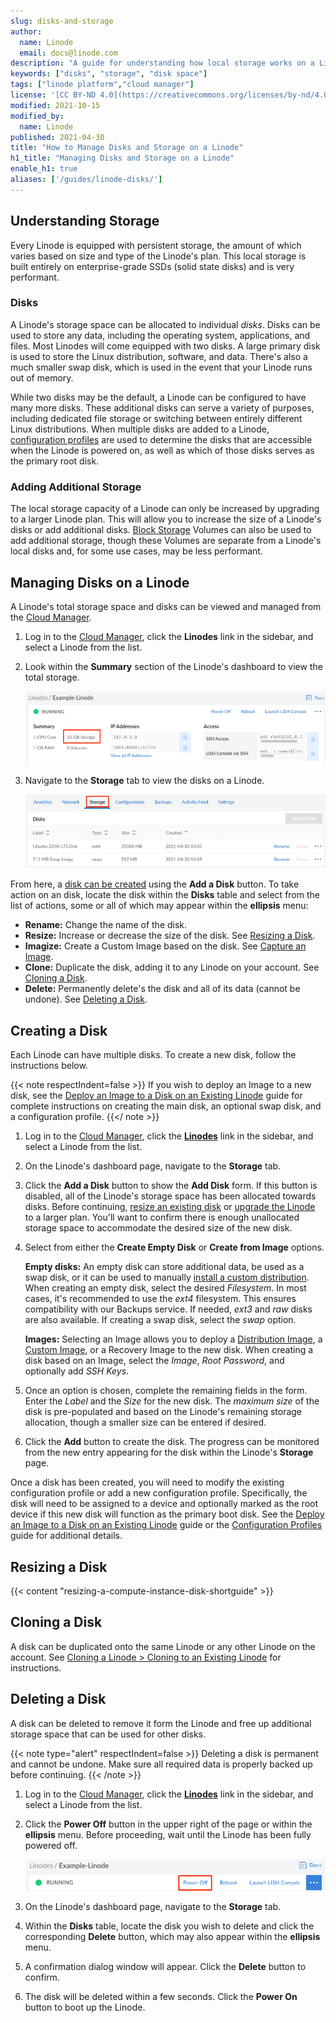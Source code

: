 ```yaml
---
slug: disks-and-storage
author:
  name: Linode
  email: docs@linode.com
description: "A guide for understanding how local storage works on a Linode and for help performing common tasks on a Linode's disks."
keywords: ["disks", "storage", "disk space"]
tags: ["linode platform","cloud manager"]
license: '[CC BY-ND 4.0](https://creativecommons.org/licenses/by-nd/4.0)'
modified: 2021-10-15
modified_by:
  name: Linode
published: 2021-04-30
title: "How to Manage Disks and Storage on a Linode"
h1_title: "Managing Disks and Storage on a Linode"
enable_h1: true
aliases: ['/guides/linode-disks/']
---
```


## Understanding Storage

Every Linode is equipped with persistent storage, the amount of which varies based on size and type of the Linode's plan. This local storage is built entirely on enterprise-grade SSDs (solid state disks) and is very performant.

### Disks

A Linode's storage space can be allocated to individual *disks*. Disks can be used to store any data, including the operating system, applications, and files. Most Linodes will come equipped with two disks. A large primary disk is used to store the Linux distribution, software, and data. There's also a much smaller swap disk, which is used in the event that your Linode runs out of memory.

While two disks may be the default, a Linode can be configured to have many more disks. These additional disks can serve a variety of purposes, including dedicated file storage or switching between entirely different Linux distributions. When multiple disks are added to a Linode, [configuration profiles](/docs/guides/linode-configuration-profiles) are used to determine the disks that are accessible when the Linode is powered on, as well as which of those disks serves as the primary root disk.

### Adding Additional Storage

The local storage capacity of a Linode can only be increased by upgrading to a larger Linode plan. This will allow you to increase the size of a Linode's disks or add additional disks. [Block Storage](/docs/products/storage/block-storage/) Volumes can also be used to add additional storage, though these Volumes are separate from a Linode's local disks and, for some use cases, may be less performant.

## Managing Disks on a Linode

A Linode's total storage space and disks can be viewed and managed from the [Cloud Manager](https://cloud.linode.com).

1. Log in to the [Cloud Manager](https://cloud.linode.com), click the **Linodes** link in the sidebar, and select a Linode from the list.
1. Look within the **Summary** section of the Linode's dashboard to view the total storage.

    ![Viewing the total storage on a Linode](linode-storage.png "Viewing the total Storage on a Linode")

1. Navigate to the **Storage** tab to view the disks on a Linode.

    ![Viewing the total storage on a Linode](linode-disks.png "Viewing the total Storage on a Linode")

From here, a [disk can be created](#creating-a-disk) using the **Add a Disk** button. To take action on an disk, locate the disk within the **Disks** table and select from the list of actions, some or all of which may appear within the **ellipsis** menu:

- **Rename:** Change the name of the disk.
- **Resize:** Increase or decrease the size of the disk. See [Resizing a Disk](#resizing-a-disk).
- **Imagize:** Create a Custom Image based on the disk. See [Capture an Image](/docs/products/tools/images/guides/capture-an-image/).
- **Clone:** Duplicate the disk, adding it to any Linode on your account. See [Cloning a Disk](#cloning-a-disk).
- **Delete:** Permanently delete's the disk and all of its data (cannot be undone). See [Deleting a Disk](#deleting-a-disk).

## Creating a Disk

Each Linode can have multiple disks. To create a new disk, follow the instructions below.

{{< note respectIndent=false >}}
If you wish to deploy an Image to a new disk, see the [Deploy an Image to a Disk on an Existing Linode](/docs/products/tools/images/guides/deploy-image-to-existing-linode/) guide for complete instructions on creating the main disk, an optional swap disk, and a configuration profile.
{{</ note >}}

1. Log in to the [Cloud Manager](https://cloud.linode.com/), click the **[Linodes](https://cloud.linode.com/linodes)** link in the sidebar, and select a Linode from the list.

1. On the Linode's dashboard page, navigate to the **Storage** tab.

1. Click the **Add a Disk** button to show the **Add Disk** form. If this button is disabled, all of the Linode's storage space has been allocated towards disks. Before continuing, [resize an existing disk](#resize-a-disk) or [upgrade the Linode](/docs/guides/resizing-a-linode/) to a larger plan. You'll want to confirm there is enough unallocated storage space to accommodate the desired size of the new disk.

1. Select from either the **Create Empty Disk** or **Create from Image** options.

    **Empty disks:** An empty disk can store additional data, be used as a swap disk, or it can be used to manually [install a custom distribution](/docs/guides/install-a-custom-distribution/). When creating an empty disk, select the desired *Filesystem*. In most cases, it's recommended to use the *ext4* filesystem. This ensures compatibility with our Backups service. If needed, *ext3* and *raw* disks are also available. If creating a swap disk, select the *swap* option.

    **Images:** Selecting an Image allows you to deploy a [Distribution Image](https://www.linode.com/distributions/), a [Custom Image](/docs/products/tools/images/), or a Recovery Image to the new disk. When creating a disk based on an Image, select the *Image*, *Root Password*, and optionally add *SSH Keys*.

1. Once an option is chosen, complete the remaining fields in the form. Enter the *Label* and the *Size* for the new disk. The *maximum size* of the disk is pre-populated and based on the Linode's remaining storage allocation, though a smaller size can be entered if desired.

1. Click the **Add** button to create the disk. The progress can be monitored from the new entry appearing for the disk within the Linode's **Storage** page.

Once a disk has been created, you will need to modify the existing configuration profile or add a new configuration profile. Specifically, the disk will need to be assigned to a device and optionally marked as the root device if this new disk will function as the primary boot disk. See the [Deploy an Image to a Disk on an Existing Linode](/docs/products/tools/images/guides/deploy-image-to-existing-linode/) guide or the [Configuration Profiles](/docs/guides/linode-configuration-profiles) guide for additional details.

## Resizing a Disk

{{< content "resizing-a-compute-instance-disk-shortguide" >}}

## Cloning a Disk

A disk can be duplicated onto the same Linode or any other Linode on the account. See [Cloning a Linode > Cloning to an Existing Linode](/docs/guides/clone-your-linode/#cloning-to-an-existing-linode) for instructions.

## Deleting a Disk

A disk can be deleted to remove it form the Linode and free up additional storage space that can be used for other disks.

{{< note type="alert" respectIndent=false >}}
Deleting a disk is permanent and cannot be undone. Make sure all required data is properly backed up before continuing.
{{< /note >}}

1. Log in to the [Cloud Manager](https://cloud.linode.com/), click the **[Linodes](https://cloud.linode.com/linodes)** link in the sidebar, and select a Linode from the list.

1. Click the **Power Off** button in the upper right of the page or within the **ellipsis** menu. Before proceeding, wait until the Linode has been fully powered off.

    ![Screenshot of a Linode Details page with the Power Off button highlighted](power-off-linode-cloud-manager.png)

1. On the Linode's dashboard page, navigate to the **Storage** tab.

1. Within the **Disks** table, locate the disk you wish to delete and click the corresponding **Delete** button, which may also appear within the **ellipsis** menu.

1. A confirmation dialog window will appear. Click the **Delete** button to confirm.

1. The disk will be deleted within a few seconds. Click the **Power On** button to boot up the Linode.